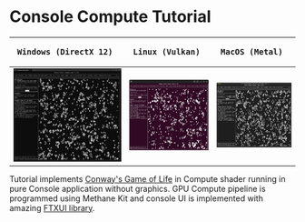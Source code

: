 # Console Compute Tutorial

| <pre><b>Windows (DirectX 12)       </pre></b>                            | <pre><b>Linux (Vulkan)             </pre></b>                       | <pre><b>MacOS (Metal)              </pre></b>                      |
|--------------------------------------------------------------------------|---------------------------------------------------------------------|--------------------------------------------------------------------|
| ![ConsoleCompute on Windows](Screenshots/ConsoleComputeWinDirectX12.jpg) | ![ConsoleCompute on Linux](Screenshots/ConsoleComputeLinVulkan.jpg) | ![ConsoleCompute on MacOS](Screenshots/ConsoleComputeMacMetal.jpg) |

Tutorial implements [Conway's Game of Life](https://en.wikipedia.org/wiki/Conway%27s_Game_of_Life) 
in Compute shader running in pure Console application without graphics.
GPU Compute pipeline is programmed using Methane Kit and console UI is
implemented with amazing [FTXUI library](https://github.com/ArthurSonzogni/FTXUI).
